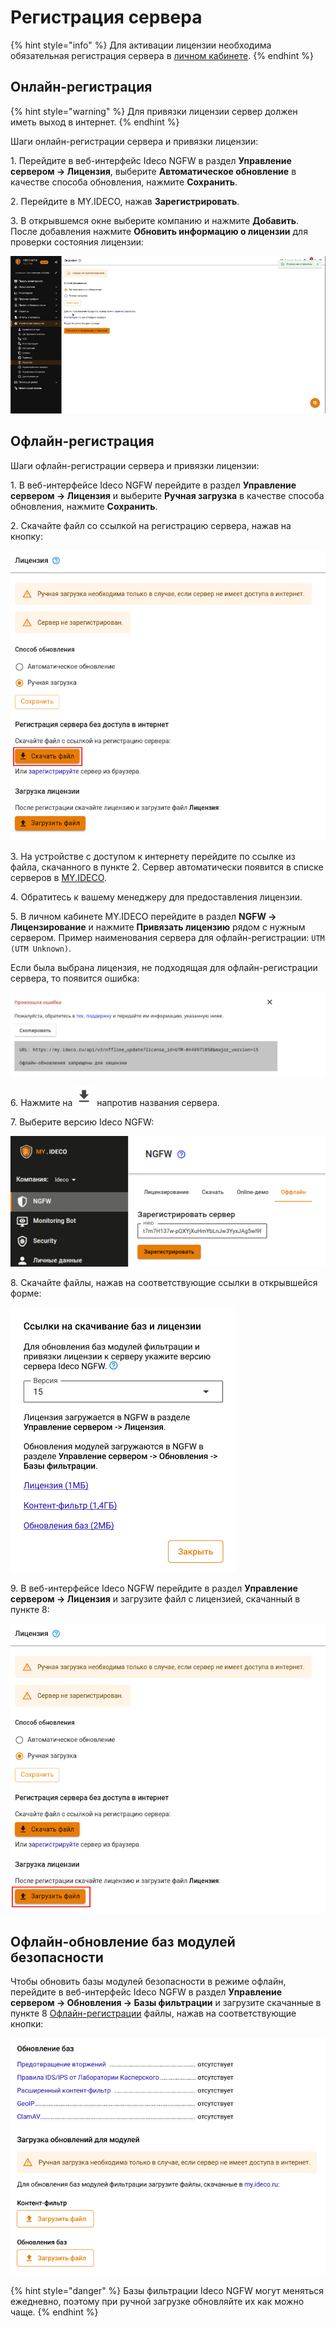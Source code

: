# Регистрация сервера

{% hint style="info" %}
Для активации лицензии необходима обязательная регистрация сервера в [личном кабинете](https://my.ideco.ru/#/login/?next=/utm/license/).
{% endhint %}

## Онлайн-регистрация

{% hint style="warning" %}
Для привязки лицензии сервер должен иметь выход в интернет.
{% endhint %}

Шаги онлайн-регистрации сервера и привязки лицензии:

1\. Перейдите в веб-интерфейс Ideco NGFW в раздел **Управление сервером -> Лицензия**, выберите **Автоматическое обновление** в качестве способа обновления, нажмите **Сохранить**.

2\. Перейдите в MY.IDECO, нажав **Зарегистрировать**.

3\. В открывшемся окне выберите компанию и нажмите **Добавить**. После добавления нажмите **Обновить информацию о лицензии** для проверки состояния лицензии:

![](/.gitbook/assets/license.gif)

<!-- На странице отобразится информация о лицензии и ее модулях. -->

## Офлайн-регистрация

Шаги офлайн-регистрации сервера и привязки лицензии:

1\. В веб-интерфейсе Ideco NGFW перейдите в раздел **Управление сервером -> Лицензия** и выберите **Ручная загрузка** в качестве способа обновления, нажмите **Сохранить**.

2\. Скачайте файл со ссылкой на регистрацию сервера, нажав на кнопку:

![](/.gitbook/assets/license1.png)

3\. На устройстве с доступом к интернету перейдите по ссылке из файла, скачанного в пункте 2. Сервер автоматически появится в списке серверов в [MY.IDECO](https://my.ideco.ru/).

4\. Обратитесь к вашему менеджеру для предоставления лицензии.

5\. В личном кабинете MY.IDECO перейдите в раздел **NGFW -> Лицензирование** и нажмите **Привязать лицензию** рядом с нужным сервером. Пример наименования сервера для офлайн-регистрации: `UTM (UTM Unknown)`.  

Если была выбрана лицензия, не подходящая для офлайн-регистрации сервера, то появится ошибка:

![](/.gitbook/assets/initial-setup13.png)

6\. Нажмите на ![](/.gitbook/assets/icon-download.png) напротив названия сервера.

7\. Выберите версию Ideco NGFW:

![](/.gitbook/assets/my-ideco-ngfw.png)

8\. Скачайте файлы, нажав на соответствующие ссылки в открывшейся форме:

![](/.gitbook/assets/my-ideco-ngfw1.png)

9\. В веб-интерфейсе Ideco NGFW перейдите в раздел **Управление сервером -> Лицензия** и загрузите файл с лицензией, скачанный в пункте 8:

![](/.gitbook/assets/license2.png)

## Офлайн-обновление баз модулей безопасности

Чтобы обновить базы модулей безопасности в режиме офлайн, перейдите в веб-интерфейс Ideco NGFW в раздел **Управление сервером -> Обновления -> Базы фильтрации** и загрузите скачанные в пункте 8 [Офлайн-регистрации](/installation/server-registration.md#офлайн-регистрация) файлы, нажав на соответствующие кнопки:

![](/.gitbook/assets/selfupdate.png)

{% hint style="danger" %}
Базы фильтрации Ideco NGFW могут меняться ежедневно, поэтому при ручной загрузке обновляйте их как можно чаще.
{% endhint %}
